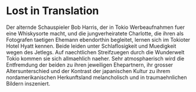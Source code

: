 # Lost in Translation

Der alternde Schauspieler Bob Harris, der in Tokio Werbeaufnahmen fuer eine Whiskysorte macht, und die jungverheiratete Charlotte, die ihren als Fotografen taetigen Ehemann ebendorthin begleitet, lernen sich im Tokioter Hotel Hyatt kennen.
Beide leiden unter Schlaflosigkeit und Muedigkeit wegen des Jetlegs. Auf naechtlichen Streifzuegen durch die Wunderwelt Tokio kommen sie sich allmaehlich naeher.
Sehr atmosphaerisch wird die Entfremdung der beiden zu ihren jeweiligen Ehepartnern, ihr grosser Altersunterschied und der Kontrast der japanischen Kultur zu ihrem nordamerikanischen Herkunftsland melancholisch und in traumaehnlichen Bildern inszeniert.
